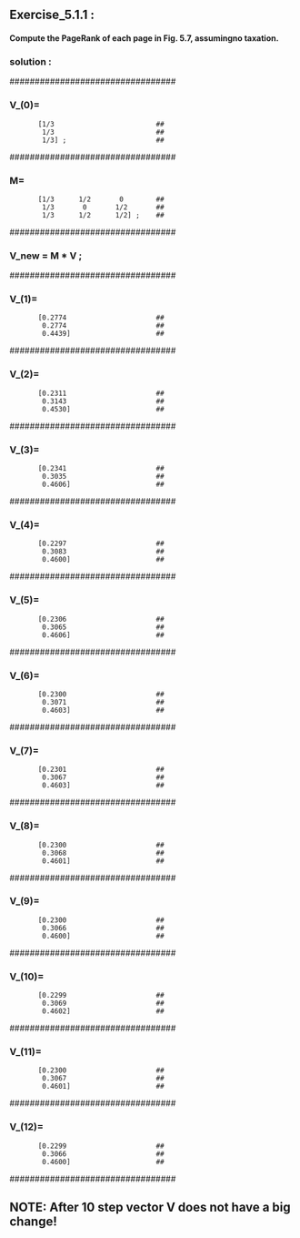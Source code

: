 ## Exercise_5.1.1 :

#### Compute the PageRank of each page in Fig. 5.7, assumingno taxation.

### solution :
#################################  
### V_(0)=                           
           [1/3                         ##
            1/3                         ##
            1/3] ;                      ##
#################################

### M=                                
           [1/3      1/2       0        ##
            1/3       0       1/2       ##
            1/3      1/2      1/2] ;    ##
#################################
### V_new = M * V ;                     ##
#################################
### V_(1)=                            
           [0.2774                      ##
            0.2774                      ##
            0.4439]                     ##
#################################
### V_(2)=                            
           [0.2311                      ##
            0.3143                      ##
            0.4530]                     ##
#################################
### V_(3)=                            
           [0.2341                      ##
            0.3035                      ##
            0.4606]                     ##
#################################
### V_(4)=                            
           [0.2297                      ##
            0.3083                      ##
            0.4600]                     ##
#################################
### V_(5)=                            
           [0.2306                      ##
            0.3065                      ##
            0.4606]                     ##
#################################
### V_(6)=                            
           [0.2300                      ##
            0.3071                      ##
            0.4603]                     ##
#################################
### V_(7)=                            
           [0.2301                      ##
            0.3067                      ##   
            0.4603]                     ##
 #################################
### V_(8)=                          
           [0.2300                      ##
            0.3068                      ##
            0.4601]                     ##
#################################
### V_(9)=                          
           [0.2300                      ##  
            0.3066                      ##  
            0.4600]                     ##         
#################################
### V_(10)=                          
           [0.2299                      ##  
            0.3069                      ##  
            0.4602]                     ##
#################################
### V_(11)=                          
           [0.2300                      ##  
            0.3067                      ## 
            0.4601]                     ##
#################################
### V_(12)=                          
           [0.2299                      ##  
            0.3066                      ##  
            0.4600]                     ##
#################################


## NOTE: After 10 step vector V does not have a big change!
